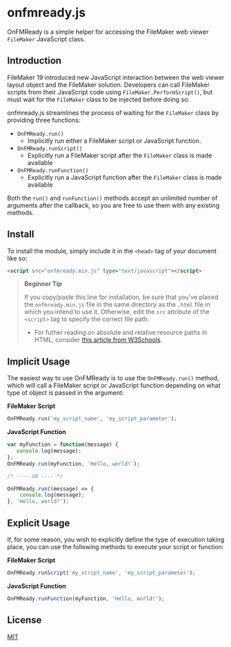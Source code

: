 # onfmready.js
 OnFMReady is a simple helper for accessing the FileMaker web viewer `FileMaker` JavaScript class.
 
## Introduction
 FileMaker 19 introduced new JavaScript interaction between the web viewer layout object and the FileMaker solution. Developers can call FileMaker scripts from their JavaScript code using `FileMaker.PerformScript()`, but must wait for the `FileMaker` class to be injected before doing so.
 
 onfmready.js streamlines the process of waiting for the `FileMaker` class by providing three functions:  
  * `OnFMReady.run()`
    * Implicitly run either a FileMaker script or JavaScript function.
  * `OnFMReady.runScript()`
    * Explicitly run a FileMaker script after the `FileMaker` class is made available
  * `OnFMReady.runFunction()`
    * Explicitly run a JavaScript function after the `FileMaker` class is made available
 
 Both the `run()` and `runFunction()` methods accept an unlimited number of arguments after the callback, so you are free to use them with any existing methods.
    
## Install
 To install the module, simply include it in the `<head>` tag of your document like so:
 ```html
 <script src="onfmready.min.js" type="text/javascript"></script>
 ```
 >**Beginner Tip**
 >
 >If you copy/paste this line for installation, be sure that you've placed the `onfmready.min.js` file in the same directory as the `.html` file in which you intend to use it. Otherwise, edit the `src` attribute of the `<script>` tag to specify the correct file path.
 > * For futher reading on absolute and relative resource paths in HTML, consider [this article from W3Schools](https://www.w3schools.com/html/html_filepaths.asp).

## Implicit Usage
 The easiest way to use OnFMReady is to use the `OnFMReady.run()` method, which will call a FileMaker script or JavaScript function depending on what type of object is passed in the argument:

 **FileMaker Script**
 ```javascript
 OnFMReady.run('my_script_name', 'my_script_parameter');
 ```
  **JavaScript Function**
 ```javascript
 var myFunction = function(message) {
 	console.log(message);
 };
 OnFMReady.run(myFunction, 'Hello, world!');

 /* ---- OR ---- */

 OnFMReady.run((message) => {
     console.log(message);
 }, 'Hello, world!');
 ```

## Explicit Usage
 If, for some reason, you wish to explicitly define the type of execution taking place, you can use the following methods to execute your script or function:
 
 **FileMaker Script**
 ```javascript
 OnFMReady.runScript('my_script_name', 'my_script_parameter');
 ```
 **JavaScript Function**
 ```javascript
 OnFMReady.runFunction(myFunction, 'Hello, world!');
 ```
## License
 [MIT](http://opensource.org/licenses/MIT)
